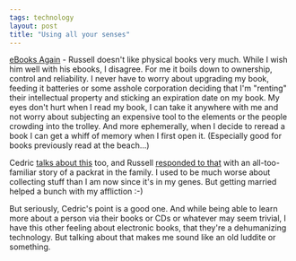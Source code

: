 ```yaml
---
tags: technology
layout: post
title: "Using all your senses"
---
```




<a href="http://www.beattie.info/notebook/index.jsp?date=20021117#163222">eBooks Again</a> - Russell doesn't like physical books very much. While I wish him well with his ebooks, I disagree. For me it boils down to ownership, control and reliability. I never have to worry about upgrading my book, feeding it batteries or some asshole corporation deciding that I'm "renting" their intellectual property and sticking an expiration date on my book. My eyes don't hurt when I read my book, I can take it anywhere with me and not worry about subjecting an expensive tool to the elements or the people crowding into the trolley. And more ephemerally, when I decide to reread a book I can get a whiff of memory when I first open it. (Especially good for books previously read at the beach...)

<p>Cedric <a href="http://www.freeroller.net/page/cbeust/20021117">talks about this</a> too, and Russell <a href="http://www.beattie.info/notebook/index.jsp?date=20021118#203516">responded to that</a> with an all-too-familiar story of a packrat in the family. I used to be much worse about collecting stuff than I am now since it's in my genes. But getting married helped a bunch with my affliction :-)</p>

<p>But seriously, Cedric's point is a good one. And while being able to learn more about a person via their books or CDs or whatever may seem trivial, I have this other feeling about electronic books, that they're a dehumanizing technology. But talking about that makes me sound like an old luddite or something.</p>


